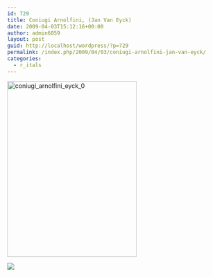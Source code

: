 ```yaml
---
id: 729
title: Coniugi Arnolfini, (Jan Van Eyck)
date: 2009-04-03T15:12:16+00:00
author: admin6059
layout: post
guid: http://localhost/wordpress/?p=729
permalink: /index.php/2009/04/03/coniugi-arnolfini-jan-van-eyck/
categories:
  - r_itals
---
```

[<img class="size-full wp-image-728 alignleft" title="coniugi_arnolfini_eyck_0" src="http://blog.martasmaldone.com/wp-uploads/2009/07/coniugi_arnolfini_eyck_0.jpg" alt="coniugi_arnolfini_eyck_0" width="298" height="406" srcset="http://blog.martasmaldone.eu/wp-content/uploads/2009/07/coniugi_arnolfini_eyck_0.jpg 425w, http://blog.martasmaldone.eu/wp-content/uploads/2009/07/coniugi_arnolfini_eyck_0-220x300.jpg 220w" sizes="(max-width: 298px) 100vw, 298px" />](http://blog.martasmaldone.com/wp-uploads/2009/07/coniugi_arnolfini_eyck_0.jpg)

![](file:///tmp/moz-screenshot.jpg)